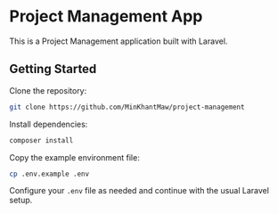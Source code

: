 # Project Management App

This is a Project Management application built with Laravel.

## Getting Started

Clone the repository:

```bash
git clone https://github.com/MinKhantMaw/project-management
```

Install dependencies:

```bash
composer install
```

Copy the example environment file:

```bash
cp .env.example .env
```

Configure your `.env` file as needed and continue with the usual Laravel setup.
